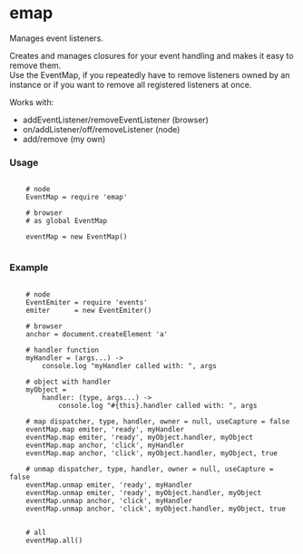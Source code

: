 # emap  
Manages event listeners.

Creates and manages closures for your event handling and makes it easy to remove them.   
Use the EventMap, if you repeatedly have to remove listeners owned by an instance or
if you want to remove all registered listeners at once.

Works with:

- addEventListener/removeEventListener (browser)
- on/addListener/off/removeListener (node)
- add/remove (my own)

### Usage  

```coffee-script
    
    # node
    EventMap = require 'emap'
    
    # browser
    # as global EventMap
    
    eventMap = new EventMap()
    
```
### Example  

```coffee-script
    
    # node
    EventEmiter = require 'events'
    emiter      = new EventEmiter()
     
    # browser 
    anchor = document.createElement 'a'
    
    # handler function
    myHandler = (args...) ->
        console.log "myHandler called with: ", args
    
    # object with handler
    myObject = 
        handler: (type, args...) ->
            console.log "#{this}.handler called with: ", args
    
    # map dispatcher, type, handler, owner = null, useCapture = false
    eventMap.map emiter, 'ready', myHandler
    eventMap.map emiter, 'ready', myObject.handler, myObject
    eventMap.map anchor, 'click', myHandler
    eventMap.map anchor, 'click', myObject.handler, myObject, true
    
    # unmap dispatcher, type, handler, owner = null, useCapture = false
    eventMap.unmap emiter, 'ready', myHandler
    eventMap.unmap emiter, 'ready', myObject.handler, myObject
    eventMap.unmap anchor, 'click', myHandler
    eventMap.unmap anchor, 'click', myObject.handler, myObject, true
    
    
    # all
    eventMap.all()
    
```